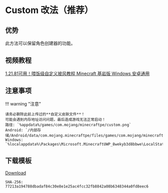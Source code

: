 # Custom 改法（推荐）
## 优势
此方法可以保留角色创建器的功能。

## 视频教程
[1.21.81可用！喂饭级自定义披风教程 Minecraft 基岩版 Windows 安卓通用](https://b23.tv/BV1HU73zcEHy)

## 注意事项

!!! warning "注意"

    请务必删除此前上传过的**自定义皮肤文件**！  
    可能会遇到内存地址访问问题，最后造成游戏无法正常启动！  
    路径: `%appdata%/games/com.mojang/minecraftpe/custom.png`  
    Android: `/内部存储/Android/data/com.mojang.minecraftpe/files/games/com.mojang/minecraftpe/`  
    Windows: `%localappdata%\Packages\Microsoft.MinecraftUWP_8wekyb3d8bbwe\LocalState\games\com.mojang\minecraftpe\`

## 下载模板
[Download](/assets/files/custom-template.zip)
```
SHA-256: 77213a194788dbadaf84c30e8e1e25ac4fcc32fb8842a08b6348344a0fd8eec6
```
